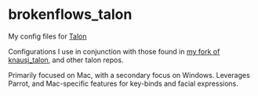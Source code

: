 # brokenflows_talon
My config files for [Talon](https://talonvoice.com)

Configurations I use in conjunction with those found in [my fork of knausj_talon](https://github.com/BrokenFlows/knausj_talon), and other talon repos.

Primarily focused on Mac, with a secondary focus on Windows.
Leverages Parrot, and Mac-specific features for key-binds and facial expressions.
